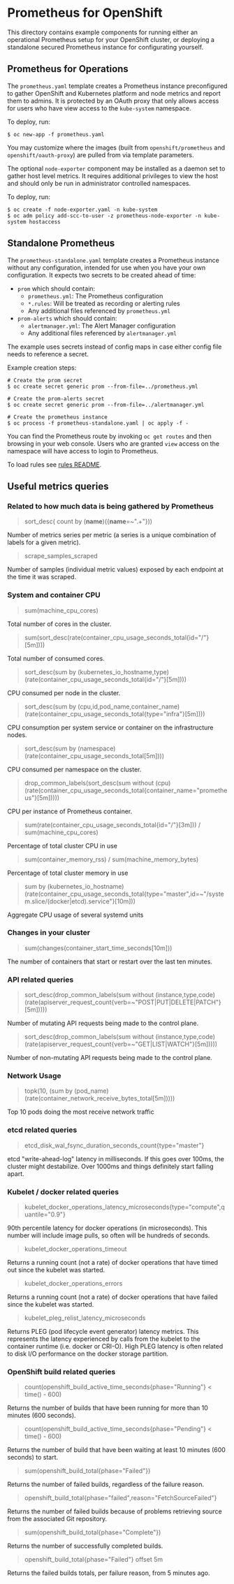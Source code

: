 # Prometheus for OpenShift

This directory contains example components for running either an operational Prometheus setup for your OpenShift cluster, or deploying a standalone secured Prometheus instance for configurating yourself.

## Prometheus for Operations

The `prometheus.yaml` template creates a Prometheus instance preconfigured to gather OpenShift and Kubernetes platform and node metrics and report them to admins. It is protected by an OAuth proxy that only allows access for users who have view access to the `kube-system` namespace.

To deploy, run:

```
$ oc new-app -f prometheus.yaml
```

You may customize where the images (built from `openshift/prometheus` and `openshift/oauth-proxy`) are pulled from via template parameters.

The optional `node-exporter` component may be installed as a daemon set to gather host level metrics. It requires additional
privileges to view the host and should only be run in administrator controlled namespaces.

To deploy, run:

```
$ oc create -f node-exporter.yaml -n kube-system
$ oc adm policy add-scc-to-user -z prometheus-node-exporter -n kube-system hostaccess
```

## Standalone Prometheus

The `prometheus-standalone.yaml` template creates a Prometheus instance without any configuration, intended for use when you have your own configuration. It expects two secrets to be created ahead of time:

* `prom` which should contain:
  * `prometheus.yml`: The Prometheus configuration
  * `*.rules`: Will be treated as recording or alerting rules
  * Any additional files referenced by `prometheus.yml`
* `prom-alerts` which should contain:
  * `alertmanager.yml`: The Alert Manager configuration
  * Any additional files referenced by `alertmanager.yml`

The example uses secrets instead of config maps in case either config file needs to reference a secret.

Example creation steps:

```
# Create the prom secret
$ oc create secret generic prom --from-file=../prometheus.yml

# Create the prom-alerts secret
$ oc create secret generic prom --from-file=../alertmanager.yml

# Create the prometheus instance
$ oc process -f prometheus-standalone.yaml | oc apply -f -
```

You can find the Prometheus route by invoking `oc get routes` and then browsing in your web console. Users who are granted `view` access on the namespace will have access to login to Prometheus.

To load rules see [rules README](/examples/prometheus/rules/README.md).

## Useful metrics queries

### Related to how much data is being gathered by Prometheus

> sort_desc( count by (__name__)({__name__=~".+"}))

Number of metrics series per metric (a series is a unique combination of labels for a given metric).

> scrape_samples_scraped

Number of samples (individual metric values) exposed by each endpoint at the time it was scraped.

### System and container CPU

> sum(machine_cpu_cores)

Total number of cores in the cluster.

> sum(sort_desc(rate(container_cpu_usage_seconds_total{id="/"}[5m])))

Total number of consumed cores.

> sort_desc(sum by (kubernetes_io_hostname,type) (rate(container_cpu_usage_seconds_total{id="/"}[5m])))

CPU consumed per node in the cluster.

> sort_desc(sum by (cpu,id,pod_name,container_name) (rate(container_cpu_usage_seconds_total{type="infra"}[5m])))

CPU consumption per system service or container on the infrastructure nodes.

> sort_desc(sum by (namespace) (rate(container_cpu_usage_seconds_total[5m])))

CPU consumed per namespace on the cluster.

> drop_common_labels(sort_desc(sum without (cpu) (rate(container_cpu_usage_seconds_total{container_name="prometheus"}[5m]))))

CPU per instance of Prometheus container.

> sum(rate(container_cpu_usage_seconds_total{id="/"}[3m])) / sum(machine_cpu_cores)

Percentage of total cluster CPU in use

> sum(container_memory_rss) / sum(machine_memory_bytes)

Percentage of total cluster memory in use

> sum by (kubernetes_io_hostname) (rate(container_cpu_usage_seconds_total{type="master",id=~"/system.slice/(docker\|etcd).service"}[10m]))

Aggregate CPU usage of several systemd units

### Changes in your cluster

> sum(changes(container_start_time_seconds[10m]))

The number of containers that start or restart over the last ten minutes.


### API related queries

> sort_desc(drop_common_labels(sum without (instance,type,code) (rate(apiserver_request_count{verb=~"POST|PUT|DELETE|PATCH"}[5m]))))

Number of mutating API requests being made to the control plane.

> sort_desc(drop_common_labels(sum without (instance,type,code) (rate(apiserver_request_count{verb=~"GET|LIST|WATCH"}[5m]))))

Number of non-mutating API requests being made to the control plane.

### Network Usage

> topk(10, (sum by (pod_name) (rate(container_network_receive_bytes_total[5m]))))

Top 10 pods doing the most receive network traffic

### etcd related queries

> etcd_disk_wal_fsync_duration_seconds_count{type="master"}

etcd "write-ahead-log" latency in milliseconds.  If this goes over 100ms, the cluster might destabilize.  Over 1000ms and things definitely start falling apart.

### Kubelet / docker related queries

> kubelet_docker_operations_latency_microseconds{type="compute",quantile="0.9"}

90th percentile latency for docker operations (in microseconds).  This number will include image pulls, so often will be hundreds of seconds.

> kubelet_docker_operations_timeout

Returns a running count (not a rate) of docker operations that have timed out since the kubelet was started.

> kubelet_docker_operations_errors

Returns a running count (not a rate) of docker operations that have failed since the kubelet was started.

> kubelet_pleg_relist_latency_microseconds

Returns PLEG (pod lifecycle event generator) latency metrics.  This represents the latency experienced by calls from the kubelet to the container runtime (i.e. docker or CRI-O).  High PLEG latency is often related to disk I/O performance on the docker storage partition.

### OpenShift build related queries

> count(openshift_build_active_time_seconds{phase="Running"} < time() - 600)

Returns the number of builds that have been running for more than 10 minutes (600 seconds).

> count(openshift_build_active_time_seconds{phase="Pending"} < time() - 600)

Returns the number of build that have been waiting at least 10 minutes (600 seconds) to start.

> sum(openshift_build_total{phase="Failed"})

Returns the number of failed builds, regardless of the failure reason.

> openshift_build_total{phase="failed",reason="FetchSourceFailed"}

Returns the number of failed builds because of problems retrieving source from the associated Git repository.

> sum(openshift_build_total{phase="Complete"})

Returns the number of successfully completed builds.

> openshift_build_total{phase="Failed"} offset 5m

Returns the failed builds totals, per failure reason, from 5 minutes ago.
